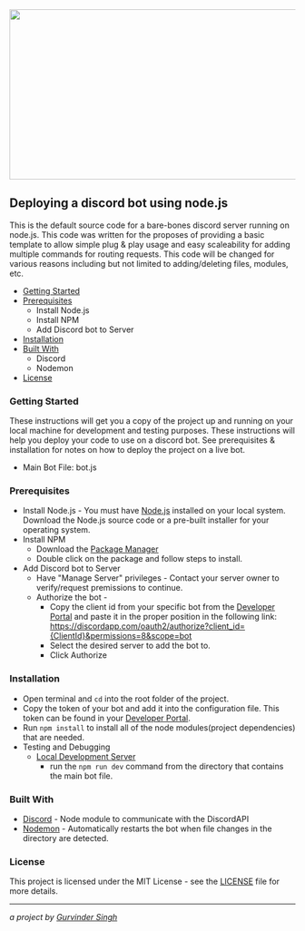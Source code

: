 <img src="https://cdn-images-1.medium.com/max/2000/1*55023Q0DHGutevORRQh-pA.png" width=1000 height=300>

## Deploying a discord bot using node.js ##
This is the default source code for a bare-bones discord server running on node.js. This code was written for the proposes of providing a basic template to allow simple plug & play usage and easy scaleability for adding multiple commands for routing requests. This code will be changed for various reasons including but not limited to adding/deleting files, modules, etc.

* [Getting Started](#getting-started)
* [Prerequisites](#prerequisites)
  * Install Node.js
  * Install NPM
  * Add Discord bot to Server
* [Installation](#installation)
* [Built With](#built-with)
  * Discord
  * Nodemon
* [License](#license)

### Getting Started
These instructions will get you a copy of the project up and running on your local machine for development and testing purposes. These instructions will help you deploy your code to use on a discord bot. See prerequisites & installation for notes on how to deploy the project on a live bot.
* Main Bot File: bot.js

### Prerequisites ###
* Install Node.js - You must have [Node.js](https://nodejs.org/en/download/) installed on your local system. Download the Node.js source code or a pre-built installer for your operating system.
* Install NPM
  * Download the [Package Manager](https://www.npmjs.com/get-npm)
  * Double click on the package and follow steps to install.
* Add Discord bot to Server
  * Have "Manage Server" privileges - Contact your server owner to verify/request premissions to continue.
  * Authorize the bot - 
    * Copy the client id from your specific bot from the [Developer Portal](https://discordapp.com/developers/applications/) and paste it in the proper position in the following link: https://discordapp.com/oauth2/authorize?client_id={ClientId}&permissions=8&scope=bot
    * Select the desired server to add the bot to.
    * Click Authorize

### Installation ###
* Open terminal and ```cd``` into the root folder of the project.
* Copy the token of your bot and add it into the configuration file. This token can be found in your [Developer Portal](https://discordapp.com/developers/applications/).
* Run ```npm install``` to install all of the node modules(project dependencies) that are needed.
* Testing and Debugging
  * [Local Development Server](https://nodejs.org/en/docs/guides/getting-started-guide/)
    * run the `npm run dev` command from the directory that contains the main bot file.

### Built With ###
* [Discord](https://discord.js.org/#/) - Node module to communicate with the DiscordAPI
* [Nodemon](https://www.npmjs.com/package/nodemon) - Automatically restarts the bot when file changes in the directory are detected.

### License ###
This project is licensed under the MIT License - see the [LICENSE](LICENSE) file for more details.
- - - -
_a project by [Gurvinder Singh](https://github.com/gurvinder)_

